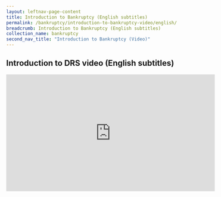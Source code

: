 ```yaml
---
layout: leftnav-page-content
title: Introduction to Bankruptcy (English subtitles)
permalink: /bankruptcy/introduction-to-bankruptcy-video/english/
breadcrumb: Introduction to Bankruptcy (English subtitles)
collection_name: bankruptcy
second_nav_title: "Introduction to Bankruptcy (Video)"
---
```


Introduction to DRS video (English subtitles)
---
<div class="bp-youtube">
<iframe width="560" height="315" src="https://www.youtube.com/embed/1R0RlCJp8V8" frameborder="0" allow="accelerometer; autoplay; encrypted-media; gyroscope; picture-in-picture" allowfullscreen></iframe>
</div>
